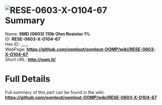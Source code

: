 
![RESE-0603-X-O104-67](https://github.com/oomlout/oomlout-OOMP/blob/master/parts/RESE-0603-X-O104-67/RESE-0603-X-O104-67_420.jpg)   
Summary
=================
  
Name: __SMD (0603) 110k Ohm Resistor 1%__    
ID: __RESE-0603-X-O104-67__   
Hex ID: ____   
WebPage: __https://github.com/oomlout/oomlout-OOMP/wiki/RESE-0603-X-O104-67__   
Short URL: __http://oom.lt/__   

Full Details
==========================
Full summary of this part can be found in the wiki:   
__https://github.com/oomlout/oomlout-OOMP/wiki/RESE-0603-X-O104-67__    

